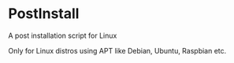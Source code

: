 # PostInstall
A post installation script for Linux

Only for Linux distros using APT like Debian, Ubuntu, Raspbian etc.
